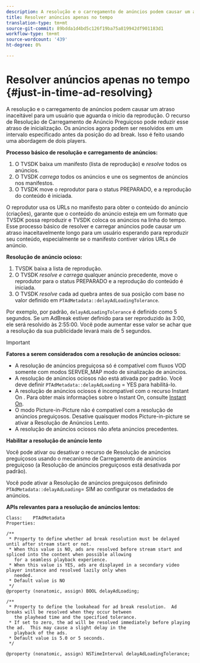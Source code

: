 ```yaml
---
description: A resolução e o carregamento de anúncios podem causar um atraso inaceitável para um usuário que aguarda o início da reprodução. O recurso de Resolução de Carregamento de Anúncio Preguiçoso pode reduzir esse atraso de inicialização. Os anúncios agora podem ser resolvidos em um intervalo especificado antes da posição do ad break. Isso é feito usando uma abordagem de dois players.
title: Resolver anúncios apenas no tempo
translation-type: tm+mt
source-git-commit: 89bdda1d4bd5c126f19ba75a819942df901183d1
workflow-type: tm+mt
source-wordcount: '439'
ht-degree: 0%

---
```



# Resolver anúncios apenas no tempo {#just-in-time-ad-resolving}

A resolução e o carregamento de anúncios podem causar um atraso inaceitável para um usuário que aguarda o início da reprodução. O recurso de Resolução de Carregamento de Anúncio Preguiçoso pode reduzir esse atraso de inicialização. Os anúncios agora podem ser resolvidos em um intervalo especificado antes da posição do ad break. Isso é feito usando uma abordagem de dois players.

**Processo básico de resolução e carregamento de anúncios:**

1. O TVSDK baixa um manifesto (lista de reprodução) e *resolve* todos os anúncios.
1. O TVSDK *carrega* todos os anúncios e une os segmentos de anúncios nos manifestos.
1. O TVSDK move o reprodutor para o status PREPARADO, e a reprodução do conteúdo é iniciada.

O reprodutor usa os URLs no manifesto para obter o conteúdo do anúncio (criações), garante que o conteúdo do anúncio esteja em um formato que TVSDK possa reproduzir e TVSDK coloca os anúncios na linha do tempo. Esse processo básico de resolver e carregar anúncios pode causar um atraso inaceitavelmente longo para um usuário esperando para reproduzir seu conteúdo, especialmente se o manifesto contiver vários URLs de anúncio.

**Resolução de anúncio ocioso:**

1. TVSDK baixa a lista de reprodução.
1. O TVSDK *resolve e carrega* qualquer anúncio precedente, move o reprodutor para o status PREPARADO e a reprodução do conteúdo é iniciada.
1. O TVSDK *resolve* cada ad quebra antes de sua posição com base no valor definido em `PTAdMetadata::delayAdLoadingTolerance`.

Por exemplo, por padrão, `delayAdLoadingTolerance` é definido como 5 segundos. Se um AdBreak estiver definido para ser reproduzido às 3:00, ele será resolvido às 2:55:00. Você pode aumentar esse valor se achar que a resolução da sua publicidade levará mais de 5 segundos.

>[!IMPORTANT]
>
>**Fatores a serem considerados com a resolução de anúncios ociosos:**
>* A resolução de anúncios preguiçosa só é compatível com fluxos VOD somente com modos SERVER_MAP modo de sinalização de anúncios.
>* A resolução de anúncios ociosos não está ativada por padrão. Você deve definir `PTAdMetadata::delayAdLoading` = YES para habilitá-lo.
>* A resolução de anúncios ociosos é incompatível com o recurso Instant On . Para obter mais informações sobre o Instant On, consulte [Instant On](../../tvsdk-3x-ios-prog/ios-3x-instant-on-ios.md).
>* O modo Picture-in-Picture não é compatível com a resolução de anúncios preguiçosos. Desative quaisquer modos Picture-in-picture se ativar a Resolução de Anúncios Lento.
>* A resolução de anúncios ociosos não afeta anúncios precedentes.

>


**Habilitar a resolução de anúncio lento**

Você pode ativar ou desativar o recurso de Resolução de anúncios preguiçosos usando o mecanismo de Carregamento de anúncios preguiçoso (a Resolução de anúncios preguiçosos está desativada por padrão).

Você pode ativar a Resolução de anúncios preguiçosos definindo `PTAdMetadata::delayAdLoading`= SIM ao configurar os metadados de anúncios.

**APIs relevantes para a resolução de anúncios lentos:**

```
Class:    PTAdMetadata 
Properties: 
  
/** 
 * Property to define whether ad break resolution must be delayed until after stream start or not. 
 * When this value is NO, ads are resolved before stream start and spliced into the content when possible allowing  
   for a seamless playback experience. 
 * When this value is YES, ads are displayed in a secondary video player instance and resolved lazily only when  
   needed. 
 * Default value is NO 
 */ 
@property (nonatomic, assign) BOOL delayAdLoading; 
  
/** 
 * Property to define the lookahead for ad break resolution.  Ad breaks will be resolved when they occur between  
   the playhead time and the specified tolerance. 
 * If set to zero, the ad will be resolved immediately before playing the ad.  This may cause a slight delay in the  
   playback of the ads. 
 * Default value is 5.0 or 5 seconds. 
 */ 
  
@property (nonatomic, assign) NSTimeInterval delayAdLoadingTolerance;
```
